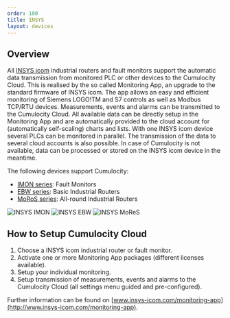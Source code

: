 ```yaml
---
order: 100
title: INSYS
layout: devices
---
```


## Overview

All [INSYS icom](http://www.insys-icom.com/) industrial routers and fault monitors support the automatic data transmission from monitored PLC or other devices to the Cumulocity Cloud. This is realised by the so called Monitoring App, an upgrade to the standard firmware of INSYS icom. The app allows an easy and efficient monitoring of Siemens LOGO!TM and S7 controls as well as Modbus TCP/RTU devices. Measurements, events and alarms can be transmitted to the Cumulocity Cloud. All available data can be directly setup in the Monitoring App and are automatically provided to the cloud account for (automatically self-scaling) charts and lists. With one INSYS icom device several PLCs can be monitored in parallel. The transmission of the data to several cloud accounts is also possible. In case of Cumulocity is not available, data can be processed or stored on the INSYS icom device in the meantime.

The following devices support Cumulocity:
* [IMON series](http://insys-icom.com/IMON): Fault Monitors
* [EBW series](http://insys-icom.com/EBW): Basic Industrial Routers
* [MoRoS series](http://insys-icom.com/MoRoS): All-round Industrial Routers

<img src="/guides/devices/insys/insys-imon.png" alt="INSYS IMON" style="display: inline;max-width: 25%">
<img src="/guides/devices/insys/insys-ebw.png" alt="INSYS EBW" style="display: inline;max-width: 25%">
<img src="/guides/devices/insys/insys-mores.png" alt="INSYS MoReS" style="display: inline;max-width: 25%">

## How to Setup Cumulocity Cloud

1.	Choose a INSYS icom industrial router or fault monitor.
2.	Activate one or more Monitoring App packages (different licenses available).
3.	Setup your individual monitoring.
4.	Setup transmission of measurements, events and alarms to the Cumulocity Cloud 
(all settings menu guided and pre-configured). 

Further information can be found on [www.insys-icom.com/monitoring-app](http://www.insys-icom.com/monitoring-app).



<!--
## Prerequisites

## Installation and registration

## Using Tixi Devices


## Troubleshooting
-->

